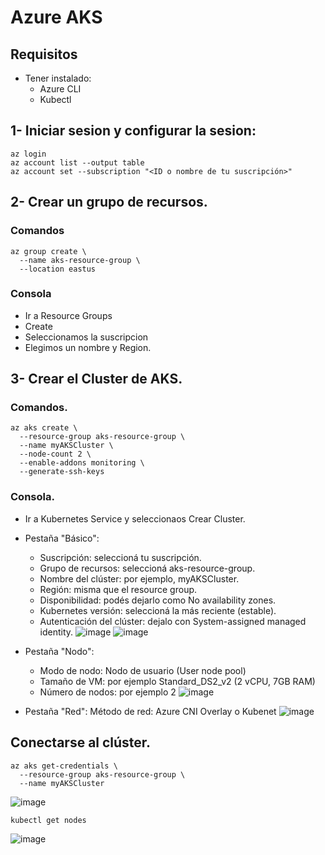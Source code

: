 # Azure AKS
## Requisitos
- Tener instalado:
  - Azure CLI
  - Kubectl

## 1- Iniciar sesion y configurar la sesion:
```
az login
az account list --output table
az account set --subscription "<ID o nombre de tu suscripción>"
```

## 2- Crear un grupo de recursos.
### Comandos
```
az group create \
  --name aks-resource-group \
  --location eastus
```

### Consola
- Ir a Resource Groups
- Create
- Seleccionamos la suscripcion
- Elegimos un nombre y Region.

## 3- Crear el Cluster de AKS.
### Comandos.
```
az aks create \
  --resource-group aks-resource-group \
  --name myAKSCluster \
  --node-count 2 \
  --enable-addons monitoring \
  --generate-ssh-keys

```

### Consola.
- Ir a Kubernetes Service y seleccionaos Crear Cluster.
- Pestaña "Básico":
  - Suscripción: seleccioná tu suscripción.
  - Grupo de recursos: seleccioná aks-resource-group.
  - Nombre del clúster: por ejemplo, myAKSCluster.
  - Región: misma que el resource group.
  - Disponibilidad: podés dejarlo como No availability zones.
  - Kubernetes versión: seleccioná la más reciente (estable).
  - Autenticación del clúster: dejalo con System-assigned managed identity.
![image](https://github.com/user-attachments/assets/70bd7d8e-4f01-464b-987f-e639d92546ae)
![image](https://github.com/user-attachments/assets/b0253862-5830-40a4-acd3-1635289bb803)

- Pestaña "Nodo":
  - Modo de nodo: Nodo de usuario (User node pool)
  - Tamaño de VM: por ejemplo Standard_DS2_v2 (2 vCPU, 7GB RAM)
  - Número de nodos: por ejemplo 2
![image](https://github.com/user-attachments/assets/9a84fe8e-488a-42de-bcd8-b2d350bb99d6)

- Pestaña "Red": Método de red: Azure CNI Overlay o Kubenet
![image](https://github.com/user-attachments/assets/9f627a62-dd6b-41ad-a79f-f63133a358d3)

## Conectarse al clúster.
```
az aks get-credentials \
  --resource-group aks-resource-group \
  --name myAKSCluster
```
![image](https://github.com/user-attachments/assets/a8f728e7-c7d6-4e5b-941f-882e65b1a1b4)

```
kubectl get nodes
```
![image](https://github.com/user-attachments/assets/5ff67ac3-c3fc-44a3-b29a-586d056ba884)
